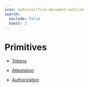 ```yaml
---
icon: material/file-document-outline
search:
  exclude: false
  boost: 2
---
```


# Primitives

- [Tokens](./tokens.md#tokens)

- [Attestation](./attestation.md#attestation)

- [Authorization](./authorization.md#authorization)
